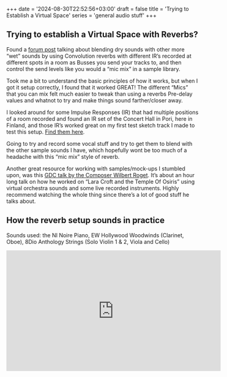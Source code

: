 +++
date = '2024-08-30T22:52:56+03:00'
draft = false
title = 'Trying to Establish a Virtual Space'
series = 'general audio stuff'
+++
## Trying to establish a Virtual Space with Reverbs?
Found a [forum post](https://vi-control.net/community/threads/poor-mans-multi-mic-room-hall-reverb.133917/) talking about blending dry sounds with other more “wet” sounds by using Convolution reverbs with different IR’s recorded at different spots in a room as Busses you send your tracks to, and then control the send levels like you would a “mic mix” in a sample library.

Took me a bit to understand the basic principles of how it works, but when I got it setup correctly, I found that it worked GREAT! The different “Mics” that you can mix felt much easier to tweak than using a reverbs Pre-delay values and whatnot to try and make things sound farther/closer away.

I looked around for some Impulse Responses (IR) that had multiple positions of a room recorded and found an IR set of the Concert Hall in Pori, here in Finland, and those IR’s worked great on my first test sketch track I made to test this setup. [Find them here](http://legacy.spa.aalto.fi/projects/poririrs/).

Going to try and record some vocal stuff and try to get them to blend with the other sample sounds I have, which hopefully wont be too much of a headache with this “mic mix” style of reverb.

Another great resource for working with samples/mock-ups I stumbled upon, was this [GDC talk by the Composer Wilbert Roget](https://www.gdcvault.com/play/1023727/AAA-Virtual-Orchestration-on-an). It’s about an hour long talk on how he worked on “Lara Croft and the Temple Of Osiris” using virtual orchestra sounds and some live recorded instruments. Highly recommend watching the whole thing since there’s a lot of good stuff he talks about.
## How the reverb setup sounds in practice
Sounds used: the NI Noire Piano, EW Hollywood Woodwinds (Clarinet, Oboe), 8Dio Anthology Strings (Solo Violin 1 & 2, Viola and Cello)
<iframe width="560" height="315" src="https://www.youtube.com/embed/EifasrEl0MA?si=E_MuezQ3M8LL-IDf" title="YouTube video player" frameborder="0" allow="accelerometer; autoplay; clipboard-write; encrypted-media; gyroscope; picture-in-picture; web-share" referrerpolicy="strict-origin-when-cross-origin" allowfullscreen=""></iframe>